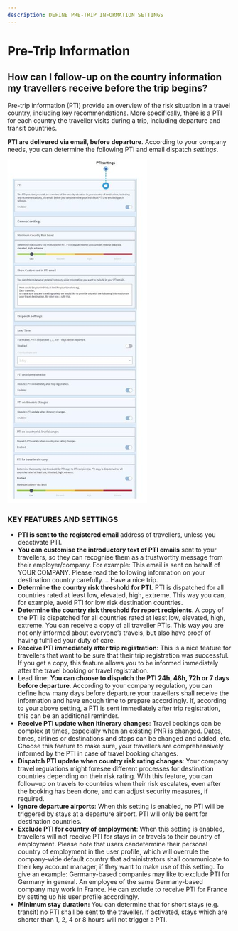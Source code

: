```yaml
---
description: DEFINE PRE-TRIP INFORMATION SETTINGS
---
```


# Pre-Trip Information

## How can I follow-up on the country information my travellers receive before the trip begins?

Pre-trip information \(PTI\) provide an overview of the risk situation in a travel country, including key recommendations. More specifically, there is a PTI for each country the traveller visits during a trip, including departure and transit countries.

**PTI are delivered via email, before departure**. According to your company needs, you can determine the following PTI and email dispatch _settings_.

![](../../.gitbook/assets/pti.JPG)

### KEY FEATURES AND SETTINGS

* **PTI is sent to the registered email** address of travellers, unless you deactivate PTI.
* **You can customise the introductory text of PTI emails** sent to your travellers, so they can recognise them as a trustworthy message from their employer/company. For example: This email is sent on behalf of YOUR COMPANY. Please read the following information on your destination country carefully…. Have a nice trip.
* **Determine the country risk threshold for PTI.** PTI is dispatched for all countries rated at least low, elevated, high, extreme. This way you can, for example, avoid PTI for low risk destination countries.
* **Determine the country risk threshold for report recipients**. A copy of the PTI is dispatched for all countries rated at least low, elevated, high, extreme. You can receive a copy of all traveller PTIs. This way you are not only informed about everyone’s travels, but also have proof of having fulfilled your duty of care.
* **Receive PTI immediately after trip registration**: This is a nice feature for travellers that want to be sure that their trip registration was successful. If you get a copy, this feature allows you to be informed immediately after the travel booking or travel registration.
* Lead time: **You can choose to dispatch the PTI 24h, 48h, 72h or 7 days before departure**. According to your company regulation, you can define how many days before departure your travellers shall receive the information and have enough time to prepare accordingly. If, according to your above setting, a PTI is sent immediately after trip registration, this can be an additional reminder.
* **Receive PTI update when itinerary changes**: Travel bookings can be complex at times, especially when an existing PNR is changed. Dates, times, airlines or destinations and stops can be changed and added, etc. Choose this feature to make sure, your travellers are comprehensively informed by the PTI in case of travel booking changes.
* **Dispatch PTI update when country risk rating changes**: Your company travel regulations might foresee different processes for destination countries depending on their risk rating. With this feature, you can follow-up on travels to countries when their risk escalates, even after the booking has been done, and can adjust security measures, if required.
* **Ignore departure airports**: When this setting is enabled, no PTI will be triggered by stays at a departure airport. PTI will only be sent for destination countries.
* **Exclude PTI for country of employment**: When this setting is enabled, travellers will not receive PTI for stays in or travels to their country of employment. Please note that users candetermine their personal country of employment in the user profile, which will overrule the company-wide default country that administrators shall communicate to their key account manager, if they want to make use of this setting. To give an example: Germany-based companies may like to exclude PTI for Germany in general. An employee of the same Germany-based company may work in France. He can exclude to receive PTI for France by setting up his user profile accordingly. 
* **Minimum stay duration:** You can determine that for short stays \(e.g. transit\) no PTI shall be sent to the traveller. If activated, stays which are shorter than 1, 2, 4 or 8 hours will not trigger a PTI.

